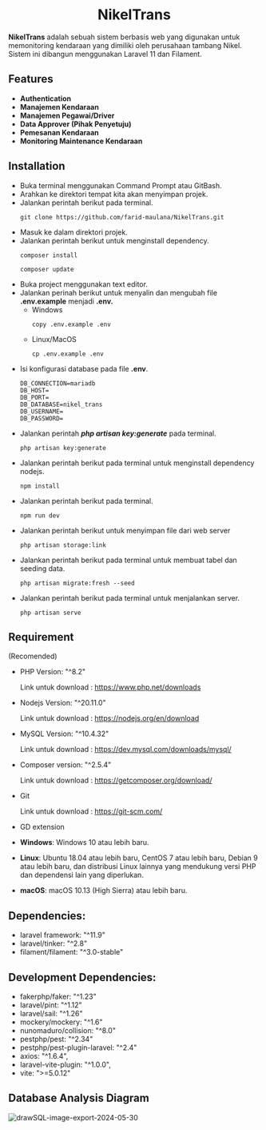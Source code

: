 <h1 align="center">
  NikelTrans
</h1>

**NikelTrans** adalah sebuah sistem berbasis web yang digunakan untuk memonitoring kendaraan yang dimiliki oleh
perusahaan tambang Nikel.
Sistem ini dibangun menggunakan Laravel 11 dan Filament.

## Features

- **Authentication**
- **Manajemen Kendaraan**
- **Manajemen Pegawai/Driver**
- **Data Approver (Pihak Penyetuju)**
- **Pemesanan Kendaraan**
- **Monitoring Maintenance Kendaraan**

## Installation

- Buka terminal menggunakan Command Prompt atau GitBash.
- Arahkan ke direktori tempat kita akan menyimpan projek.
- Jalankan perintah berikut pada terminal.
  ```
  git clone https://github.com/farid-maulana/NikelTrans.git
  ```
- Masuk ke dalam direktori projek.
- Jalankan perintah berikut untuk menginstall dependency.
  ```
  composer install
  ```
  ```
  composer update
  ```
- Buka project menggunakan text editor.
- Jalankan perinah berikut untuk menyalin dan mengubah file **.env.example** menjadi **.env.**
    - Windows
      ```
      copy .env.example .env
      ```
    - Linux/MacOS
      ```
      cp .env.example .env
      ```
- Isi konfigurasi database pada file **.env**.
  ```
  DB_CONNECTION=mariadb
  DB_HOST=
  DB_PORT=
  DB_DATABASE=nikel_trans
  DB_USERNAME=
  DB_PASSWORD=
  ```
- Jalankan perintah ***php artisan key:generate*** pada terminal.
  ```
  php artisan key:generate
  ```
- Jalankan perintah berikut pada terminal untuk menginstall dependency nodejs.
  ```
  npm install
  ```
- Jalankan perintah berikut pada terminal.
  ```
  npm run dev
  ```
- Jalankan perintah berikut untuk menyimpan file dari web server
  ```
  php artisan storage:link
  ```
- Jalankan perintah berikut pada terminal untuk membuat tabel dan seeding data.
  ```
  php artisan migrate:fresh --seed
  ```
- Jalankan perintah berikut pada terminal untuk menjalankan server.
  ```
  php artisan serve
  ```

## Requirement

(Recomended)

- PHP Version: "^8.2"

  Link untuk download :
  https://www.php.net/downloads

- Nodejs Version: "^20.11.0"

  Link untuk download :
  https://nodejs.org/en/download

- MySQL Version: "^10.4.32"

  Link untuk download :
  https://dev.mysql.com/downloads/mysql/

- Composer version: "^2.5.4"

  Link untuk download :
  https://getcomposer.org/download/

- Git

  Link untuk download :
  https://git-scm.com/

- GD extension

- **Windows**: Windows 10 atau lebih baru.
- **Linux**: Ubuntu 18.04 atau lebih baru, CentOS 7 atau lebih baru, Debian 9 atau lebih baru, dan distribusi Linux
  lainnya yang mendukung versi PHP dan dependensi lain yang diperlukan.
- **macOS**: macOS 10.13 (High Sierra) atau lebih baru.

## Dependencies:

- laravel framework: "^11.9"
- laravel/tinker: "^2.8"
- filament/filament: "^3.0-stable"

## Development Dependencies:

- fakerphp/faker: "^1.23"
- laravel/pint: "^1.12"
- laravel/sail: "^1.26"
- mockery/mockery: "^1.6"
- nunomaduro/collision: "^8.0"
- pestphp/pest: "^2.34"
- pestphp/pest-plugin-laravel: "^2.4"
- axios: "^1.6.4",
- laravel-vite-plugin: "^1.0.0",
- vite: ">=5.0.12"
  
## Database Analysis Diagram
![drawSQL-image-export-2024-05-30](https://github.com/farid-maulana/NikelTrans/assets/52988155/59db8478-e025-4ec6-90b7-ddce24210071)
